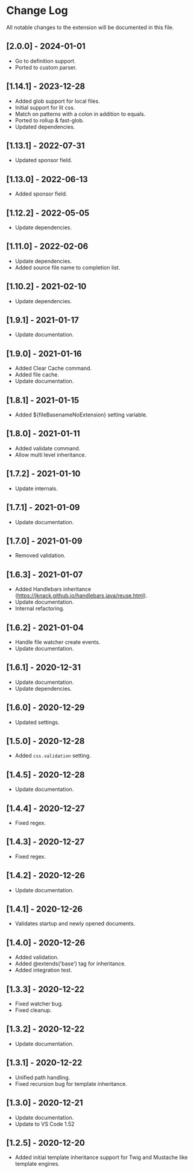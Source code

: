 # Change Log

All notable changes to the extension will be documented in this file.

## [2.0.0] - 2024-01-01

- Go to definition support.
- Ported to custom parser.

## [1.14.1] - 2023-12-28

- Added glob support for local files.
- Initial support for lit css.
- Match on patterns with a colon in addition to equals.
- Ported to rollup & fast-glob.
- Updated dependencies.

## [1.13.1] - 2022-07-31

- Updated sponsor field.

## [1.13.0] - 2022-06-13

- Added sponsor field.

## [1.12.2] - 2022-05-05

- Update dependencies.

## [1.11.0] - 2022-02-06

- Update dependencies.
- Added source file name to completion list.

## [1.10.2] - 2021-02-10

- Update dependencies.

## [1.9.1] - 2021-01-17

- Update documentation.

## [1.9.0] - 2021-01-16

- Added Clear Cache command.
- Added file cache.
- Update documentation.

## [1.8.1] - 2021-01-15

- Added ${fileBasenameNoExtension} setting variable.

## [1.8.0] - 2021-01-11

- Added validate command.
- Allow multi level inheritance.

## [1.7.2] - 2021-01-10

- Update internals.

## [1.7.1] - 2021-01-09

- Update documentation.

## [1.7.0] - 2021-01-09

- Removed validation.

## [1.6.3] - 2021-01-07

- Added Handlebars inheritance (https://jknack.github.io/handlebars.java/reuse.html).
- Update documentation.
- Internal refactoring.

## [1.6.2] - 2021-01-04

- Handle file watcher create events.
- Update documentation.

## [1.6.1] - 2020-12-31

- Update documentation.
- Update dependencies.

## [1.6.0] - 2020-12-29

- Updated settings.

## [1.5.0] - 2020-12-28

- Added `css.validation` setting.

## [1.4.5] - 2020-12-28

- Update documentation.

## [1.4.4] - 2020-12-27

- Fixed regex.

## [1.4.3] - 2020-12-27

- Fixed regex.

## [1.4.2] - 2020-12-26

- Update documentation.

## [1.4.1] - 2020-12-26

- Validates startup and newly opened documents.

## [1.4.0] - 2020-12-26

- Added validation.
- Added @extends('base') tag for inheritance.
- Added integration test.

## [1.3.3] - 2020-12-22

- Fixed watcher bug.
- Fixed cleanup.

## [1.3.2] - 2020-12-22

- Update documentation.

## [1.3.1] - 2020-12-22

- Unified path handling.
- Fixed recursion bug for template inheritance.

## [1.3.0] - 2020-12-21

- Update documentation.
- Update to VS Code 1.52

## [1.2.5] - 2020-12-20

- Added initial template inheritance support for Twig and Mustache like template engines.
